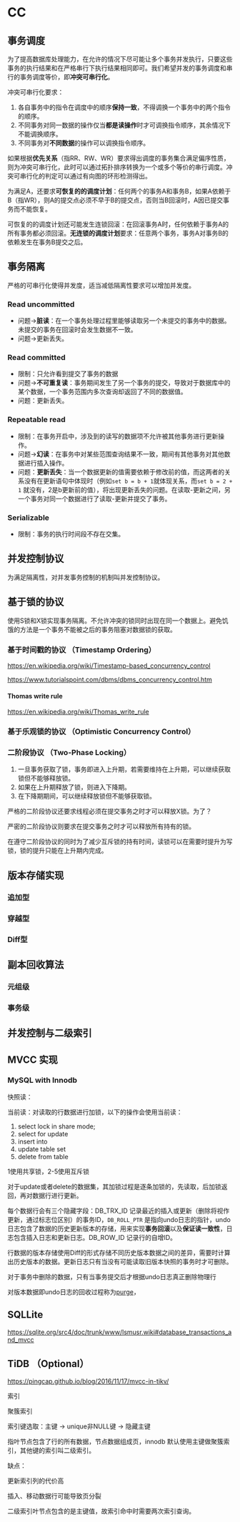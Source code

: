 # CC

## 事务调度

为了提高数据库处理能力，在允许的情况下尽可能让多个事务并发执行，只要这些事务的执行结果和在严格串行下执行结果相同即可。我们希望并发的事务调度和串行的事务调度等价，即**冲突可串行化**。

冲突可串行化要求：

1. 各自事务中的指令在调度中的顺序**保持一致**，不得调换一个事务中的两个指令的顺序。
2. 不同事务对同一数据的操作仅当**都是读操作**时才可调换指令顺序，其余情况下不能调换顺序。
3. 不同事务对**不同数据**的操作可以调换指令顺序。

如果根据**优先关系**（指RR、RW、WR）要求得出调度的事务集合满足偏序性质，则为冲突可串行化，此时可以通过拓扑排序转换为一个或多个等价的串行调度。冲突可串行化的判定可以通过有向图的环形检测得出。

为满足A，还要求**可恢复的的调度计划**：任何两个的事务A和事务B，如果A依赖于B（指WR），则A的提交点必须不早于B的提交点，否则当B回滚时，A因已提交事务而不能恢复。

可恢复的的调度计划还可能发生连锁回滚：在回滚事务A时，任何依赖于事务A的所有事务都必须回滚。**无连锁的调度计划**要求：任意两个事务，事务A对事务B的依赖发生在事务B提交之后。



## 事务隔离

严格的可串行化使得并发度，适当减低隔离性要求可以增加并发度。

### Read uncommitted

- 问题->**脏读**：在一个事务处理过程里能够读取另一个未提交的事务中的数据。未提交的事务在回滚时会发生数据不一致。
- 问题->更新丢失。

### Read committed

- 限制：只允许看到提交了事务的数据
- 问题->**不可重复读**：事务期间发生了另一个事务的提交，导致对于数据库中的某个数据，一个事务范围内多次查询却返回了不同的数据值。
- 问题：更新丢失。

### Repeatable read

- 限制：在事务开启中，涉及到的读写的数据项不允许被其他事务进行更新操作。
- 问题->**幻读**：在事务中对某些范围查询结果不一致，期间有其他事务对其他数据进行插入操作。
- 问题：**更新丢失**：当一个数据更新的值需要依赖于修改前的值，而这两者的关系没有在更新语句中体现时（例如`set b = b + 1`就体现关系，而`set b = 2 + 1` 就没有，2是b更新前的值），将出现更新丢失的问题。在读取-更新之间，另一个事务对同一个数据进行了读取-更新并提交了事务。


### Serializable

- 限制：事务的执行时间段不存在交集。



## 并发控制协议

为满足隔离性，对并发事务控制的机制叫并发控制协议。



## 基于锁的协议

使用S锁和X锁实现事务隔离。不允许冲突的锁同时出现在同一个数据上。避免饥饿的方法是一个事务不能被之后的事务阻塞对数据锁的获取。



### 基于时间戳的协议 （Timestamp Ordering）

https://en.wikipedia.org/wiki/Timestamp-based_concurrency_control

https://www.tutorialspoint.com/dbms/dbms_concurrency_control.htm

#### Thomas write rule

https://en.wikipedia.org/wiki/Thomas_write_rule



### 基于乐观锁的协议 （Optimistic Concurrency Control）





### 二阶段协议 （Two-Phase Locking）

1. 一旦事务获取了锁，事务即进入上升期，若需要维持在上升期，可以继续获取锁但不能够释放锁。
2. 如果在上升期释放了锁，则进入下降期。
3. 在下降期期间，可以继续释放锁但不能够获取锁。



严格的二阶段协议还要求线程必须在提交事务之时才可以释放X锁。为了？

严密的二阶段协议则要求在提交事务之时才可以释放所有持有的锁。

在遵守二阶段协议的同时为了减少互斥锁的持有时间，读锁可以在需要时提升为写锁，锁的提升只能在上升期内完成。


## 版本存储实现

### 追加型

### 穿越型

### Diff型 



## 副本回收算法

### 元组级

###  事务级





## 并发控制与二级索引





## MVCC 实现

### MySQL with Innodb

快照读：

当前读：对读取的行数据进行加锁，以下的操作会使用当前读：

1. select lock in share mode;
2. select for update
3. insert into
4. update table set
5. delete from table

1使用共享锁，2-5使用互斥锁

对于update或者delete的数据集，其加锁过程是逐条加锁的，先读取，后加锁返回，再对数据行进行更新。

每个数据行会有三个隐藏字段：DB_TRX_ID 记录最近的插入或更新（删除将视作更新，通过标志位区别）的事务ID，`DB_ROLL_PTR` 是指向undo日志的指针，undo日志包含了数据的历史更新版本的存储，用来实现**事务回滚**以及**保证读一致性**，日志包含插入日志和更新日志。DB_ROW_ID 记录行的自增ID。

行数据的版本存储使用Diff的形式存储不同历史版本数据之间的差异，需要时计算出历史版本的数据。更新日志只有当没有可能读取旧版本快照的事务时才可删除。

对于事务中删除的数据，只有当事务提交后才根据undo日志真正删除物理行



对版本数据即undo日志的回收过程称为[purge](https://dev.mysql.com/doc/refman/5.7/en/glossary.html#glos_purge)，

## SQLLite

https://sqlite.org/src4/doc/trunk/www/lsmusr.wiki#database_transactions_and_mvcc

## TiDB （Optional） 

https://pingcap.github.io/blog/2016/11/17/mvcc-in-tikv/





索引

聚簇索引

索引键选取：主键 -> unique非NULL键 -> 隐藏主键

指叶节点包含了行的所有数据，节点数据组成页，innodb 默认使用主键做聚簇索引，其他键的索引叫二级索引。

缺点：

更新索引列的代价高

插入、移动数据行可能导致页分裂

二级索引叶节点包含的是主键值，故索引命中时需要两次索引查询。